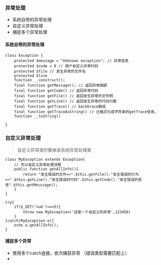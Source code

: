 ### 异常处理

- 系统自带的异常处理
- 自定义异常处理
- 捕捉多个异常处理


#### 系统自带的异常处理
```
class Exception {
    protected $message = "Unknown exception"; // 异常信息
    protected $code = 0 // 用户自定义异常代码
    protected $file // 发生异常的文件名
    protected $line 
    function __construct();
    final function getMessage(); // 返回异常细腻
    final function getCode() // 返回异常代码
    final function getFile() // 返回发生异常的文件明
    final function getLine() // 返回发生异常的代码行数
    final function getTrace() // backbrace数组
    final function getTraceAsString() // 已格式化成字符串的getTrace信息。
    function __toString()
    
}
```

### 自定义异常处理

> 自定义异常类时要继承系统异常处理类

```
class MyException extends Exception{
    // 可以自定义异常处理流程
    public function getAllInfo(){
        return "发生错误的文件=>".$this.getFile()."发生错误的行为=>".$this.getLine()."发生错误的代码".$this.getCode()."发生错误的信息".$this.getMesssage();
    }
}

try{
    if($_GET('num')===5){
        throw new MyException('这是一个自定义的异常',123456)
    }
}catch(MyException e){
    echo e.getAllInfo();
}
```

#### 捕捉多个异常

- 使用多个catch连接，依次捕获异常 （错误类型需要匹配上）
-   